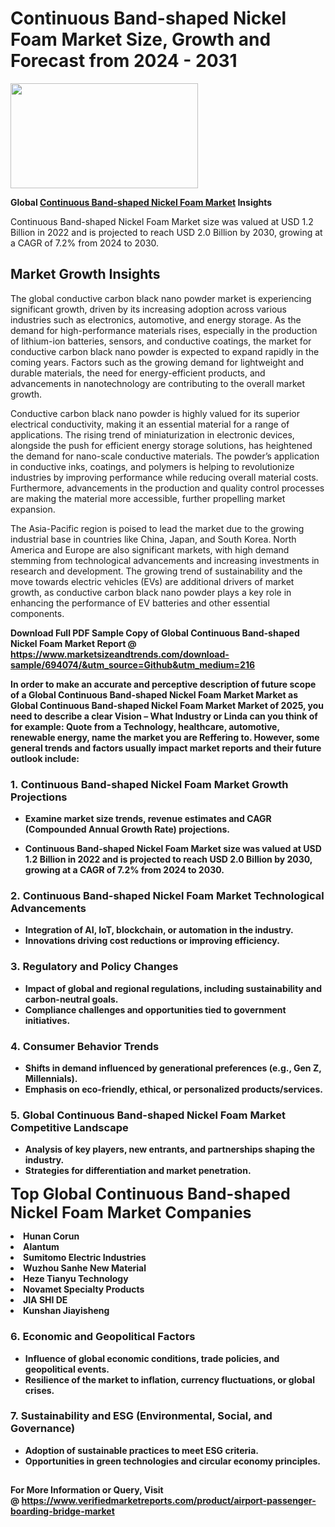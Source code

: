 <H1>Continuous Band-shaped Nickel Foam Market Size, Growth and Forecast from 2024 - 2031</H1><img class="aligncenter size-medium wp-image-584254" src="https://thirdeyenews.in/wp-content/uploads/2024/09/Global-Market-Research-300x168.jpeg" alt="" width="300" height="168" /><p><strong>Global&nbsp;<a href="https://www.marketsizeandtrends.com/download-sample/694074/&amp;utm_source=Github&utm_medium=216">Continuous Band-shaped Nickel Foam Market</a> Insights</strong></p><p>Continuous Band-shaped Nickel Foam Market size was valued at USD 1.2 Billion in 2022 and is projected to reach USD 2.0 Billion by 2030, growing at a CAGR of 7.2% from 2024 to 2030.</p><p><h2>Market Growth Insights</h2> <p>The global conductive carbon black nano powder market is experiencing significant growth, driven by its increasing adoption across various industries such as electronics, automotive, and energy storage. As the demand for high-performance materials rises, especially in the production of lithium-ion batteries, sensors, and conductive coatings, the market for conductive carbon black nano powder is expected to expand rapidly in the coming years. Factors such as the growing demand for lightweight and durable materials, the need for energy-efficient products, and advancements in nanotechnology are contributing to the overall market growth.</p> <p><strong></strong></p> <p>Conductive carbon black nano powder is highly valued for its superior electrical conductivity, making it an essential material for a range of applications. The rising trend of miniaturization in electronic devices, alongside the push for efficient energy storage solutions, has heightened the demand for nano-scale conductive materials. The powder’s application in conductive inks, coatings, and polymers is helping to revolutionize industries by improving performance while reducing overall material costs. Furthermore, advancements in the production and quality control processes are making the material more accessible, further propelling market expansion.</p> <p>The Asia-Pacific region is poised to lead the market due to the growing industrial base in countries like China, Japan, and South Korea. North America and Europe are also significant markets, with high demand stemming from technological advancements and increasing investments in research and development. The growing trend of sustainability and the move towards electric vehicles (EVs) are additional drivers of market growth, as conductive carbon black nano powder plays a key role in enhancing the performance of EV batteries and other essential components.</p> <p><strong></p><p><span class=""><strong>Download Full PDF Sample Copy of Global Continuous Band-shaped Nickel Foam Market Report</strong> @ <a href="https://www.marketsizeandtrends.com/download-sample/694074/&amp;utm_source=Github&utm_medium=216" target="_blank">https://www.marketsizeandtrends.com/download-sample/694074/&amp;utm_source=Github&utm_medium=216</a></span></p><p>In order to make an accurate and perceptive description of future scope of a Global&nbsp;Continuous Band-shaped Nickel Foam Market Market as Global&nbsp;Continuous Band-shaped Nickel Foam Market Market of 2025, you need to describe a clear Vision &ndash; What Industry or Linda can you think of for example: Quote from a Technology, healthcare, automotive, renewable energy, name the market you are Reffering to. However, some general trends and factors usually impact market reports and their future outlook include:</p><h3>1.&nbsp;<strong>Continuous Band-shaped Nickel Foam Market Growth Projections</strong></h3><ul><li>Examine market size trends, revenue estimates and CAGR (Compounded Annual Growth Rate) projections.</li><li><p>Continuous Band-shaped Nickel Foam Market size was valued at USD 1.2 Billion in 2022 and is projected to reach USD 2.0 Billion by 2030, growing at a CAGR of 7.2% from 2024 to 2030.</p></li></ul><h3>2.&nbsp;<strong>Continuous Band-shaped Nickel Foam Market Technological Advancements</strong></h3><ul><li>Integration of AI, IoT, blockchain, or automation in the industry.</li><li>Innovations driving cost reductions or improving efficiency.</li></ul><h3>3.&nbsp;<strong>Regulatory and Policy Changes</strong></h3><ul><li>Impact of global and regional regulations, including sustainability and carbon-neutral goals.</li><li>Compliance challenges and opportunities tied to government initiatives.</li></ul><h3>4.&nbsp;<strong>Consumer Behavior Trends</strong></h3><ul><li>Shifts in demand influenced by generational preferences (e.g., Gen Z, Millennials).</li><li>Emphasis on eco-friendly, ethical, or personalized products/services.</li></ul><h3>5.&nbsp;<strong>Global Continuous Band-shaped Nickel Foam Market Competitive Landscape</strong></h3><ul><li>Analysis of key players, new entrants, and partnerships shaping the industry.</li><li>Strategies for differentiation and market penetration.</li></ul><p data-pm-slice="1 1 []"><span style="color: inherit; font-family: inherit; font-size: 25px;">Top Global Continuous Band-shaped Nickel Foam Market Companies</span></p><div class="" data-test-id=""><p><li>Hunan Corun</li><li> Alantum</li><li> Sumitomo Electric Industries</li><li> Wuzhou Sanhe New Material</li><li> Heze Tianyu Technology</li><li> Novamet Specialty Products</li><li> JIA SHI DE</li><li> Kunshan Jiayisheng</li></p></div><h3>6.&nbsp;<strong>Economic and Geopolitical Factors</strong></h3><ul><li>Influence of global economic conditions, trade policies, and geopolitical events.</li><li>Resilience of the market to inflation, currency fluctuations, or global crises.</li></ul><h3>7.&nbsp;<strong>Sustainability and ESG (Environmental, Social, and Governance)</strong></h3><ul><li>Adoption of sustainable practices to meet ESG criteria.</li><li>Opportunities in green technologies and circular economy principles.</li></ul><h2><strong style="font-size: 14px;">For More Information or Query, Visit @&nbsp;</strong><a style="background-color: #ffffff; font-size: 14px;" href="https://www.marketsizeandtrends.com/report/continuous-band-shaped-nickel-foam-market/" target="_blank">https://www.verifiedmarketreports.com/product/airport-passenger-boarding-bridge-market</a></h2>
